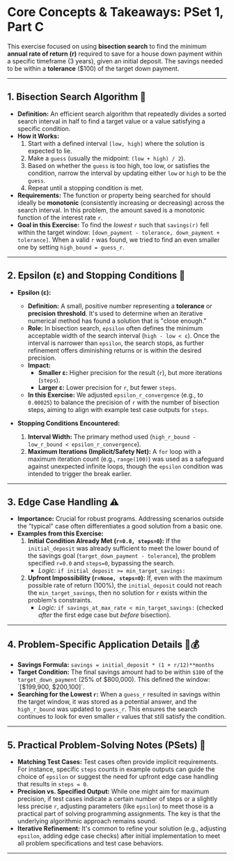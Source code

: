 # Core Concepts & Takeaways: PSet 1, Part C

This exercise focused on using **bisection search** to find the minimum **annual rate of return (r)** required to save for a house down payment within a specific timeframe (3 years), given an initial deposit. The savings needed to be within a **tolerance** ($100) of the target down payment.

---
## 1. Bisection Search Algorithm 🔎

* **Definition:** An efficient search algorithm that repeatedly divides a sorted search interval in half to find a target value or a value satisfying a specific condition.
* **How it Works:**
    1.  Start with a defined interval `[low, high]` where the solution is expected to lie.
    2.  Make a `guess` (usually the midpoint: `(low + high) / 2`).
    3.  Based on whether the `guess` is too high, too low, or satisfies the condition, narrow the interval by updating either `low` or `high` to be the `guess`.
    4.  Repeat until a stopping condition is met.
* **Requirements:** The function or property being searched for should ideally be **monotonic** (consistently increasing or decreasing) across the search interval. In this problem, the amount saved is a monotonic function of the interest rate `r`.
* **Goal in this Exercise:** To find the *lowest* `r` such that `savings(r)` fell within the target window: `[down_payment - tolerance, down_payment + tolerance]`. When a valid `r` was found, we tried to find an even smaller one by setting `high_bound = guess_r`.

---
## 2. Epsilon (ε) and Stopping Conditions 🛑

* **Epsilon (ε):**
    * **Definition:** A small, positive number representing a **tolerance** or **precision threshold**. It's used to determine when an iterative numerical method has found a solution that is "close enough."
    * **Role:** In bisection search, `epsilon` often defines the minimum acceptable width of the search interval (`high - low < ε`). Once the interval is narrower than `epsilon`, the search stops, as further refinement offers diminishing returns or is within the desired precision.
    * **Impact:**
        * **Smaller ε:** Higher precision for the result (`r`), but more iterations (`steps`).
        * **Larger ε:** Lower precision for `r`, but fewer `steps`.
    * **In this Exercise:** We adjusted `epsilon_r_convergence` (e.g., to `0.00025`) to balance the precision of `r` with the number of bisection steps, aiming to align with example test case outputs for `steps`.

* **Stopping Conditions Encountered:**
    1.  **Interval Width:** The primary method used (`high_r_bound - low_r_bound < epsilon_r_convergence`).
    2.  **Maximum Iterations (Implicit/Safety Net):** A `for` loop with a maximum iteration count (e.g., `range(100)`) was used as a safeguard against unexpected infinite loops, though the `epsilon` condition was intended to trigger the break earlier.

---
## 3. Edge Case Handling ⚠️

* **Importance:** Crucial for robust programs. Addressing scenarios outside the "typical" case often differentiates a good solution from a basic one.
* **Examples from this Exercise:**
    1.  **Initial Condition Already Met (`r=0.0, steps=0`):** If the `initial_deposit` was already sufficient to meet the lower bound of the savings goal (`target_down_payment - tolerance`), the problem specified `r=0.0` and `steps=0`, bypassing the search.
        * *Logic:* `if initial_deposit >= min_target_savings:`
    2.  **Upfront Impossibility (`r=None, steps=0`):** If, even with the maximum possible rate of return (100%), the `initial_deposit` could not reach the `min_target_savings`, then no solution for `r` exists within the problem's constraints.
        * *Logic:* `if savings_at_max_rate < min_target_savings:` (checked *after* the first edge case but *before* bisection).

---
## 4. Problem-Specific Application Details 🏡💰

* **Savings Formula:** `savings = initial_deposit * (1 + r/12)**months`
* **Target Condition:** The final savings amount had to be within `$100` of the `target_down_payment` (25% of $800,000). This defined the window: `[$199,900, $200,100]`.
* **Searching for the Lowest `r`:** When a `guess_r` resulted in savings within the target window, it was stored as a potential answer, and the `high_r_bound` was updated to `guess_r`. This ensures the search continues to look for even smaller `r` values that still satisfy the condition.

---
## 5. Practical Problem-Solving Notes (PSets) 📝

* **Matching Test Cases:** Test cases often provide implicit requirements. For instance, specific `steps` counts in example outputs can guide the choice of `epsilon` or suggest the need for upfront edge case handling that results in `steps = 0`.
* **Precision vs. Specified Output:** While one might aim for maximum precision, if test cases indicate a certain number of steps or a slightly less precise `r`, adjusting parameters (like `epsilon`) to meet those is a practical part of solving programming assignments. The key is that the underlying algorithmic approach remains sound.
* **Iterative Refinement:** It's common to refine your solution (e.g., adjusting `epsilon`, adding edge case checks) after initial implementation to meet all problem specifications and test case behaviors.

---